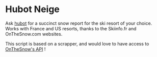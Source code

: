 # Hubot Neige

Ask [hubot](https://hubot.github.com/) for a succinct snow report for the ski resort of your choice.
Works with France and US resorts, thanks to the Skiinfo.fr and OnTheSnow.com websites.

This script is based on a scrapper, and would love to have access to [OnTheSnow's API](http://clientservice.onthesnow.com/docs/index.html) !
